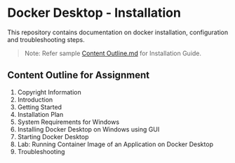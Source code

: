 # Docker Desktop - Installation
This repository contains documentation on docker installation, configuration and troubleshooting steps.
> Note: Refer sample [Content Outline.md](./Content_Outline.md) for Installation Guide.
## Content Outline for Assignment
1. Copyright Information
2. Introduction
3. Getting Started
4. Installation Plan
5. System Requirements for Windows
6. Installing Docker Desktop on Windows using GUI
7. Starting Docker Desktop
8. Lab: Running Container Image of an Application on Docker Desktop
9. Troubleshooting
